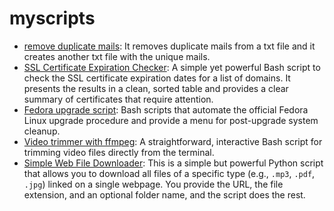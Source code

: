 # myscripts

- [remove duplicate mails](remove_duplicate_mails): It removes duplicate mails from a txt file and it creates another txt file with the unique mails.   
- [SSL Certificate Expiration Checker](certification_check): A simple yet powerful Bash script to check the SSL certificate expiration dates for a list of domains. It presents the results in a clean, sorted table and provides a clear summary of certificates that require attention.   
- [Fedora upgrade script](fedora_upgrade): Bash scripts that automate the official Fedora Linux upgrade procedure and provide a menu for post-upgrade system cleanup.   
- [Video trimmer with ffmpeg](ffmpeg_script): A straightforward, interactive Bash script for trimming video files directly from the terminal.   
- [Simple Web File Downloader](downloader): This is a simple but powerful Python script that allows you to download all files of a specific type (e.g., `.mp3`, `.pdf`, `.jpg`) linked on a single webpage. You provide the URL, the file extension, and an optional folder name, and the script does the rest.   
